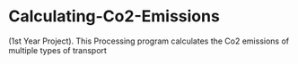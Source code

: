 # Calculating-Co2-Emissions
(1st Year Project). This Processing program calculates the Co2 emissions of multiple types of transport 
